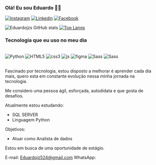 ### Olá! Eu sou Eduardo 👋🏾


[![Instagram](https://img.shields.io/badge/Instagram-E4405F?style=for-the-badge&logo=instagram&logoColor=white)](https://www.instagram.com/eduardojzs22/)
[![Linkedin](https://img.shields.io/badge/LinkedIn-0077B5?style=for-the-badge&logo=linkedin&logoColor=white)](https://www.linkedin.com/in/eduardo-jos%C3%A9-072183239/)
[![Facebook](https://img.shields.io/badge/Facebook-1877F2?style=for-the-badge&logo=facebook&logoColor=white
)](https://www.facebook.com/eduardo.jose.988/)

![Eduardojzs GitHub stats](https://github-readme-stats.vercel.app/api?username=Eduardojzs&show_icons=true&theme=radical)
[![Top Langs](https://github-readme-stats.vercel.app/api/top-langs/?username=Eduardojzs)](https://github.com/anuraghazra/github-readme-stats)

### Tecnologia que eu uso no meu dia

<div style = "display: inline_block"><br/>
    <img  align="center" alt = "Python" src="https://img.shields.io/badge/Python-14354C?style=for-the-badge&logo=python&logoColor=white" />
    <img  align="center" alt = "HTML5" src=https://img.shields.io/badge/HTML5-E34F26?style=for-the-badge&logo=html5&logoColor=white />
    <img  align="center" alt = "css3" src=https://img.shields.io/badge/CSS3-1572B6?style=for-the-badge&logo=css3&logoColor=white />
    <img  align="center" alt = "js" src=https://img.shields.io/badge/JavaScript-F7DF1E?style=for-the-badge&logo=javascript&logoColor=black />
    <img  align="center" alt = "figma" src=https://img.shields.io/badge/Figma-F24E1E?style=for-the-badge&logo=figma&logoColor=white />
    <img  align="center" alt = "Sass" src=https://img.shields.io/badge/Sass-CC6699?style=for-the-badge&logo=sass&logoColor=white />
    <img  align="center" alt = "Sass" src=https://img.shields.io/badge/React-20232A?style=for-the-badge&logo=react&logoColor=61DAFB />
    
    
</div><br/>

Fascinado por tecnologia, estou disposto a melhorar é aprender cada dia mais, quero esta em constante evolução nessa minha jornada na tecnologia.

Me considero uma pessoa ágil, esforçada, autodidata e que gosta de desafios.

Atualmente estou estudando:
- SQL SERVER 
- Linguagem Python 

Objetivos:
- Atuar como Analista de dados

Estou em busca de uma oportunidade de estágio.

E-mail: Eduardojz524@gmail.com
WhatsApp:

